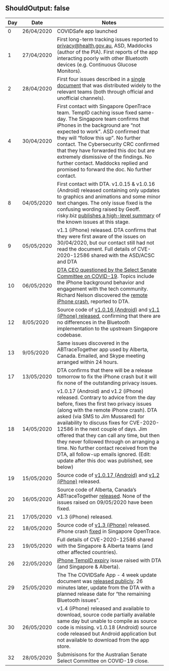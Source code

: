 ShouldOutput: false
---

| Day | Date       | Notes                                                                                                                                                                                                                                                                                                                                                                                                                                                                                                                 |
|-----|------------|-----------------------------------------------------------------------------------------------------------------------------------------------------------------------------------------------------------------------------------------------------------------------------------------------------------------------------------------------------------------------------------------------------------------------------------------------------------------------------------------------------------------------|
| 0   | 26/04/2020 | COVIDSafe app launched                                                                                                                                                                                                                                                                                                                                                                                                                                                                                                |
| 1   | 27/04/2020 | First long-term tracking issues reported to privacy@health.gov.au, ASD, Maddocks (author of the PIA). First reports of the app interacting poorly with other Bluetooth devices (e.g. Continuous Glucose Monitors).                                                                                                                                                                                                                                                                                                    |
| 2   | 28/04/2020 | First four issues described in a <a href="https://docs.google.com/document/d/1u5a5ersKBH6eG362atALrzuXo3zuZ70qrGomWVEC27U/edit">single document</a> that was distributed widely to the relevant teams (both through official and unofficial channels).                                                                                                                                                                                                                                                                |
| 4   | 30/04/2020 | First contact with Singapore OpenTrace team. TempID caching issue fixed same-day. The Singapore team confirms that iPhones in the background are “not expected to work”.  ASD confirmed that they will “follow this up”. No further contact.  The Cybersecurity CRC confirmed that they have forwarded this doc but are extremely dismissive of the findings. No further contact. Maddocks replied and promised to forward the doc. No further contact.                                                               |
| 8   | 04/05/2020 | First contact with DTA. v1.0.15 & v1.0.16 (Android) released containing only updates to graphics and animations and some minor text changes. The only issue fixed is the confusing wording raised by Geoff. risky.biz <a href="https://risky.biz/covidsafeissues/">publishes a high-level summary</a> of the known issues at this stage.                                                                                                                                                                              |
| 9   | 05/05/2020 | v1.1 (iPhone) released. DTA confirms that they were first aware of the issues on 30/04/2020, but our contact still had not read the document. Full details of CVE-2020-12586 shared with the ASD/ACSC and DTA                                                                                                                                                                                                                                                                                                         |
| 10  | 06/05/2020 | <a href="https://parlinfo.aph.gov.au/parlInfo/search/display/display.w3p;query=Id%3A%22committees%2Fcommsen%2F21693643-a9ab-41e2-8440-77267c6c7b37%2F0000%22">DTA CEO questioned by the Select Senate Committee on COVID-19</a>. Topics include the iPhone background behavior and engagement with the tech community. Richard Nelson discovered the <a href="https://medium.com/@wabz/covidsafe-ios-vulnerability-cve-2020-12717-30dc003f9708">remote iPhone crash</a>, reported to DTA.                             |
| 12  | 8/05/2020  | Source code of <a href="https://github.com/AU-COVIDSafe/mobile-android/commit/b827cf3ccef72a3d38c6fc37466a99868823540f">v1.0.16 (Android)</a> and <a href="https://github.com/AU-COVIDSafe/mobile-ios/commit/3640e52eb2c29b55a8daab304c214750c389d1b2">v1.1 (iPhone) released</a>, confirming that there are no differences in the Bluetooth implementation to the upstream Singapore codebase.                                                                                                                       |
| 13  | 9/05/2020  | Same issues discovered in the ABTraceTogether app used by Alberta, Canada. Emailed, and Skype meeting arranged within 24 hours.                                                                                                                                                                                                                                                                                                                                                                                       |
| 17  | 13/05/2020 | DTA confirms that there will be a release tomorrow to fix the iPhone crash but it will fix none of the outstanding privacy issues.                                                                                                                                                                                                                                                                                                                                                                                    |
| 18  | 14/05/2020 | v1.0.17 (Android) and v1.2 (iPhone) released. Contrary to advice from the day before, fixes the first two privacy issues (along with the remote iPhone crash). DTA asked (via SMS to Jim Mussared) for availability to discuss fixes for CVE-2020-12586 in the next couple of days. Jim offered that they can call any time, but then they never followed through on arranging a time. No further contact received from the DTA, all follow-up emails ignored. (Edit: update after this doc was published, see below) |
| 19  | 15/05/2020 | Source code of <a href="https://github.com/AU-COVIDSafe/mobile-android/commit/696e4ed498623a763b3fefc6982d2567691ea48d">v1.0.17 (Android)</a> and <a href="https://github.com/AU-COVIDSafe/mobile-ios/commit/cae9823e4426af126b05d4680d49d19ab596db31">v1.2 (iPhone)</a> released.                                                                                                                                                                                                                                    |
| 20  | 16/05/2020 | Source code of Alberta, Canada’s ABTraceTogether <a href="https://github.com/abopengov">released</a>. None of the issues raised on 09/05/2020 have been fixed.                                                                                                                                                                                                                                                                                                                                                        |
| 21  | 17/05/2020 | v1.3 (iPhone) released.                                                                                                                                                                                                                                                                                                                                                                                                                                                                                               |
| 22  | 18/05/2020 | Source code of <a href="https://github.com/AU-COVIDSafe/mobile-ios/commit/56c93f20798379b51ea12fd5ef5cc83d7bdbb422">v1.3 (iPhone)</a> released. iPhone crash <a href="https://github.com/opentrace-community/opentrace-ios/commit/1ccdfe1392dbd6e20bb56f99836e249476b64e8c">fixed</a> in Singapore OpenTrace.                                                                                                                                                                                                         |
| 23  | 19/05/2020 | Full details of CVE-2020-12586 shared with the Singapore & Alberta teams (and other affected countries).                                                                                                                                                                                                                                                                                                                                                                                                              |
| 26  | 22/05/2020 | <a href="https://docs.google.com/document/d/1iJGShYSOmo1ngKy8V-cW2jmwsvP1hLt7f54HZFcQSVw/edit">iPhone TempID expiry</a> issue raised with DTA (and Singapore & Alberta).                                                                                                                                                                                                                                                                                                                                              |
| 29  | 25/05/2020 | The The COVIDSafe App - 4 week update document was <a href="https://twitter.com/jim_mussared/status/1264725041104576512">released publicly</a>. 26 minutes later, update from the DTA with a planned release date for “the remaining Bluetooth issues”.                                                                                                                                                                                                                                                               |
| 30  | 26/05/2020 | v1.4 (iPhone) released and available to download, source code partially available same day but unable to compile as source code is missing. v1.0.18 (Android) source code released but Android application but not available to download from the app store.                                                                                                                                                                                                                                                                                                                    |
| 32  | 28/05/2020 | Submisisons for the Australian Senate Select Committee on COVID-19 close.                                                                                                                                                                                                                                                                                                                                                                                                                                             |